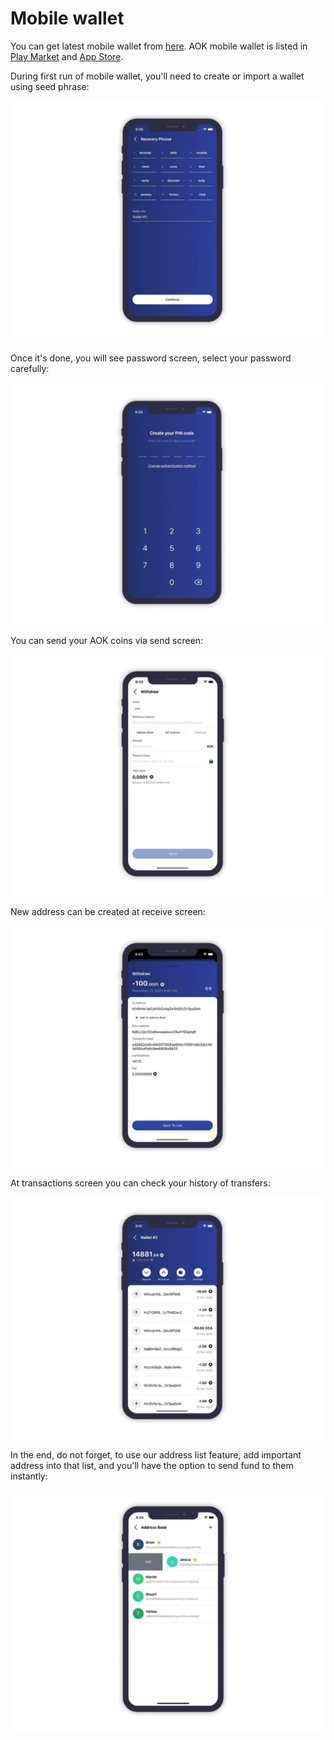# Mobile wallet

You can get latest mobile wallet from [here](https://aok.network/download.php). AOK mobile wallet is listed in  [Play Market](https://play.google.com/store/apps/details?id=com.aokey) and [App Store](https://apps.apple.com/us/app/aok-wallet/id1514809987).

During first run of mobile wallet, you'll need to create or import a wallet using seed phrase:

![Creation](assets/mobile/first.png)

Once it's done, you will see password screen, select your password carefully:

![Password](assets/mobile/password.png)

You can send your AOK coins via send screen:

![Send](assets/mobile/send.png)

New address can be created at receive screen:

![Receive](assets/mobile/receive.png)

At transactions screen you can check your history of transfers:

![History](assets/mobile/history.png)

In the end, do not forget, to use our address list feature, add important address into that list, and you'll have the option to send fund to them instantly:

![Address List](assets/mobile/addresslist.png)
